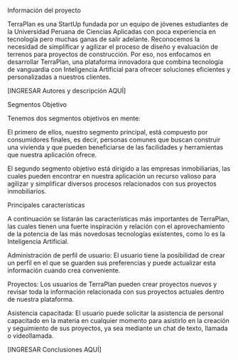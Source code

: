Información del proyecto

TerraPlan es una StartUp fundada por un equipo de jóvenes estudiantes de la Universidad Peruana de Ciencias Aplicadas con poca 
experiencia en tecnología pero muchas ganas de salir adelante. Reconocemos la necesidad de simplificar y agilizar el proceso de 
diseño y evaluación de terrenos para proyectos de construcción. Por eso, nos enfocamos en desarrollar TerraPlan, una plataforma 
innovadora que combina tecnología de vanguardia con Inteligencia Artificial para ofrecer soluciones eficientes y personalizadas 
a nuestros clientes.

[INGRESAR Autores y descripción AQUÍ]

Segmentos Objetivo

Tenemos dos segmentos objetivos en mente:

El primero de ellos, nuestro segmento principal, está compuesto por consumidores finales, es decir, personas comunes que buscan 
construir una vivienda y que pueden beneficiarse de las facilidades y herramientas que nuestra aplicación ofrece.

El segundo segmento objetivo está dirigido a las empresas inmobiliarias, las cuales pueden encontrar en nuestra aplicación un 
recurso valioso para agilizar y simplificar diversos procesos relacionados con sus proyectos inmobiliarios.

Principales características

A continuación se listarán las características más importantes de TerraPlan, las cuales tienen una fuerte 
inspiración y relación con el aprovechamiento de la potencia de las más novedosas tecnologías existentes, 
como lo es la Inteligencia Artificial.

Administración de perfil de usuario: El usuario tiene la posibilidad de crear un perfil en el que se 
guarden sus preferencias y puede actualizar esta información cuando crea conveniente.

Proyectos: Los usuarios de TerraPlan pueden crear proyectos nuevos y revisar toda la información 
relacionada con sus proyectos actuales dentro de nuestra plataforma.

Asistencia capacitada: El usuario puede solicitar la asistencia de personal capacitado en la materia en 
cualquier momento para asistirlo en la creación y seguimiento de sus proyectos, ya sea mediante un chat de 
texto, llamada o videollamada.

[INGRESAR Conclusiones AQUÍ]
